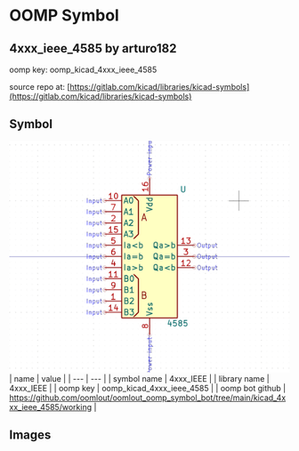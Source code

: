 # OOMP Symbol  
## 4xxx_ieee_4585  by arturo182  
  
oomp key: oomp_kicad_4xxx_ieee_4585  
  
source repo at: [https://gitlab.com/kicad/libraries/kicad-symbols](https://gitlab.com/kicad/libraries/kicad-symbols)  
## Symbol  
  
[![working.png](working_600.png)](working.png)  
| name | value | 
| --- | --- | 
| symbol name | 4xxx_IEEE | 
| library name | 4xxx_IEEE | 
| oomp key | oomp_kicad_4xxx_ieee_4585 | 
| oomp bot github | https://github.com/oomlout/oomlout_oomp_symbol_bot/tree/main/kicad_4xxx_ieee_4585/working | 
## Images  
